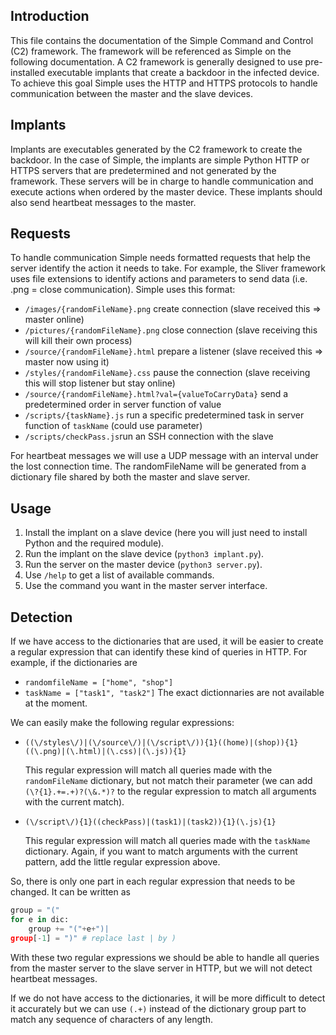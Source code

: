 ## Introduction
This file contains the documentation of the Simple Command and Control (C2) framework.
The framework will be referenced as Simple on the following documentation.
A C2 framework is generally designed to use pre-installed executable implants that create a backdoor in the infected device.
To achieve this goal Simple uses the HTTP and HTTPS protocols to handle communication between the master and the slave devices.
 
 
## Implants
Implants are executables generated by the C2 framework to create the backdoor.
In the case of Simple, the implants are simple Python HTTP or HTTPS servers that are predetermined and not generated by the framework.
These servers will be in charge to handle communication and execute actions when ordered by the master device.
These implants should also send heartbeat messages to the master.
 
 
## Requests
To handle communication Simple needs formatted requests that help the server identify the action it needs to take.
For example, the Sliver framework uses file extensions to identify actions and parameters to send data (i.e. .png = close communication).
Simple uses this format:
 - `/images/{randomFileName}.png` create connection (slave received this => master online)
 - `/pictures/{randomFileName}.png` close connection (slave receiving this will kill their own process)
 - `/source/{randomFileName}.html` prepare a listener (slave received this => master now using it) 
 - `/styles/{randomFileName}.css` pause the connection (slave receiving this will stop listener but stay online)
 - `/source/{randomFileName}.html?val={valueToCarryData}` send a predetermined order in server function of value
 - `/scripts/{taskName}.js` run a specific predetermined task in server function of `taskName` (could use parameter)
 - `/scripts/checkPass.js`run an SSH connection with the slave
 
For heartbeat messages we will use a UDP message with an interval under the lost connection time.
The randomFileName will be generated from a dictionary file shared by both the master and slave server.
 
 
## Usage
1. Install the implant on a slave device (here you will just need to install Python and the required module).
2. Run the implant on the slave device (`python3 implant.py`).
3. Run the server on the master device (`python3 server.py`).
4. Use `/help` to get a list of available commands.
5. Use the command you want in the master server interface.
 
 
## Detection
If we have access to the dictionaries that are used, it will be easier to create a regular expression that can identify these kind of queries in HTTP.
For example, if the dictionaries are 
 - `randomfileName = ["home", "shop"]` 
 - `taskName = ["task1", "task2"]`
The exact dictionnaries are not available at the moment.
 
We can easily make the following regular expressions:
 - `((\/styles\/)|(\/source\/)|(\/script\/)){1}((home)|(shop)){1}((\.png)|(\.html)|(\.css)|(\.js)){1}`

    This regular expression will match all queries made with the `randomFileName` dictionary, but not match their parameter (we can add `(\?{1}.+=.+)?(\&.*)?` to the regular expression to match all arguments with the current match).

 - `(\/script\/){1}((checkPass)|(task1)|(task2)){1}(\.js){1}`

   This regular expression will match all queries made with the `taskName` dictionary. Again, if you want to match arguments with the current pattern, add the little regular expression above.

So, there is only one part in each regular expression that needs to be changed. It can be written as 

 ```python
 group = "("
 for e in dic:
     group += "("+e+")|
 group[-1] = ")" # replace last | by )
 ```

With these two regular expressions we should be able to handle all queries from the master server to the slave server in HTTP, but we will not detect heartbeat messages.

If we do not have access to the dictionaries, it will be more difficult to detect it accurately but we can use `(.+)` instead of the dictionary group part to match any sequence of characters of any length.